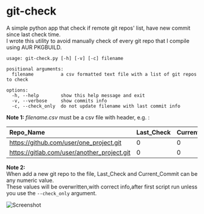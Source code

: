 # git-check

A simple python app that check if remote git repos' list, have new commit since last check time.<br />
I wrote this utility to avoid manually check of every git repo that I compile using AUR PKGBUILD.<br />

```
usage: git-check.py [-h] [-v] [-c] filename

positional arguments:
  filename          a csv formatted text file with a list of git repos to check

options:
  -h, --help        show this help message and exit
  -v, --verbose     show commits info
  -c, --check_only  do not update filename with last commit info
```

**Note 1:**
_*filename.csv*_ must be a csv file with header, e.g. : 

| Repo_Name | Last_Check | Current_Commit |
| :---      | :---       | :---          |
|https://github.com/user/one_project.git|0|0
|https://gitlab.com/user/another_project.git|0|0

**Note 2:**<br />
When add a new git repo to the file, Last_Check and Current_Commit can be any numeric value.<br />
These values will be overwritten,with correct info,after first script run unless you use the `--check_only` argument.

![Screenshot](https://raw.github.com/dasnoopy/git-check/main/screenshot.png)
